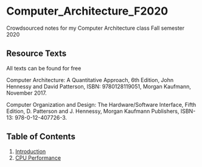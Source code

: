 # Computer_Architecture_F2020
Crowdsourced notes for my Computer Architecture class Fall semester 2020

## Resource Texts
All texts can be found for free

Computer Architecture: A Quantitative Approach, 6th Edition, John Hennessy and David Patterson, ISBN: 9780128119051, Morgan Kaufmann, November 2017.

Computer Organization and Design: The Hardware/Software Interface,
Fifth Edition, D. Patterson and J. Hennessy, Morgan Kaufmann Publishers, ISBN-13: 978-0-12-407726-3.

## Table of Contents

1. [Introduction](/notes/intro.md)
2. [CPU Performance](/notes/cpu_performance.md)

